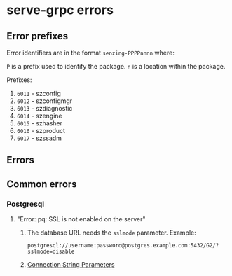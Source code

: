 # serve-grpc errors

## Error prefixes

Error identifiers are in the format `senzing-PPPPnnnn` where:

`P` is a prefix used to identify the package.
`n` is a location within the package.

Prefixes:

1. `6011` - szconfig
1. `6012` - szconfigmgr
1. `6013` - szdiagnostic
1. `6014` - szengine
1. `6015` - szhasher
1. `6016` - szproduct
1. `6017` - szssadm

## Errors

## Common errors

### Postgresql

1. "Error: pq: SSL is not enabled on the server"
    1. The database URL needs the `sslmode` parameter.
       Example:

        ```console
        postgresql://username:password@postgres.example.com:5432/G2/?sslmode=disable
        ```

    1. [Connection String Parameters](https://pkg.go.dev/github.com/lib/pq#hdr-Connection_String_Parameters)

